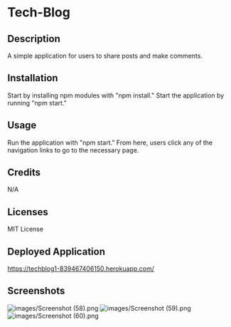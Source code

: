 # Tech-Blog

## Description

A simple application for users to share posts and make comments.

## Installation

Start by installing npm modules with "npm install."
Start the application by running "npm start."

## Usage

Run the application with "npm start." From here, users click any of the navigation links to go to the necessary page. 

## Credits

N/A

## Licenses

MIT License

## Deployed Application

https://techblog1-839467406150.herokuapp.com/

## Screenshots

![images/Screenshot (58).png]()
![images/Screenshot (59).png]()
![images/Screenshot (60).png]()

